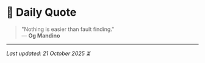 # 📜 Daily Quote

> "Nothing is easier than fault finding."  
> — **Og Mandino**

---

_Last updated: 21 October 2025 ⏳_
